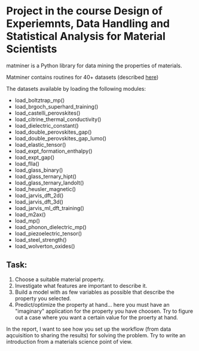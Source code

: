 
# Project in the course Design of Experiemnts, Data Handling and Statistical Analysis for Material Scientists

matminer is a Python library for data mining the properties of materials.

Matminer contains routines for 40+ datasets (described [here](https://hackingmaterials.lbl.gov/matminer/dataset_summary.html))

The datasets available by loading the following modules:

- load_boltztrap_mp()
- load_brgoch_superhard_training()
- load_castelli_perovskites()
- load_citrine_thermal_conductivity()
- load_dielectric_constant()
- load_double_perovskites_gap()
- load_double_perovskites_gap_lumo()
- load_elastic_tensor()
- load_expt_formation_enthalpy()
- load_expt_gap()
- load_flla()
- load_glass_binary()
- load_glass_ternary_hipt()
- load_glass_ternary_landolt()
- load_heusler_magnetic()
- load_jarvis_dft_2d()
- load_jarvis_dft_3d()
- load_jarvis_ml_dft_training()
- load_m2ax()
- load_mp()
- load_phonon_dielectric_mp()
- load_piezoelectric_tensor()
- load_steel_strength()
- load_wolverton_oxides()



## Task:
1. Choose a suitable material property.
2. Investigate what features are important to describe it. 
3. Build a model with as few variables as possible that describe the property you selected.
4. Predict/optimize the property at hand... here you must have an "imaginary" application for the property you have choosen. Try to figure out a case where you want a certain value for the proerty at hand.


In the report, I want to see how you set up the workflow (from data aqcuisition to sharing the results) for solving the problem. Try to write an introduction from a materials science point of view.
